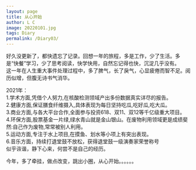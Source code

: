 ```yaml
---
layout: page
title: 从心开始
author: L C
image: 20220101.jpg
tags: Diary
permalink: /Diary03/
---
```

好久没更新了，都快遗忘了记录。回想一年的旅程，多是工作，少了生活。多是“快餐”学习，少了思考阅读，快学快用，自然忘记得也快，沉淀几乎没有。  
这一年在人生重大事件处理过程中，多了脾气，长了戾气，心显疲倦而智不足。阅历似增，但腹无诗书气消华。

2021年：   
1.学术方面,凭借个人努力,在核酸检测领域产出多份数据真实详尽的报告。  
2.健康方面,保证膳食纤维摄入,具体表现为每日坚持吃瓜,吃好瓜,吃大瓜。  
3.商业方面,与各大平台合作,全面参与投资618、双11、双12等千亿级重大项目。  
4.环保方面,股票基金一片绿,绿水青山就是金山银山。在废物利用领域更是成绩斐然:自己作为废物,常常被别人利用。  
5.运动方面,专注于水上项目,在摸鱼、划水等小项上有突出表现。  
6.音乐方面，持续打退堂鼓不放松，获得退堂鼓一级演奏家荣誉称号  
似乎诙谐，静下心来，何尝不是自己的经历。


今年，多了牵挂，做点改变，跳出小圈，从心开始。。。。。。 




